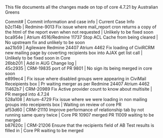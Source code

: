 This file documents all the changes made on top of core 4.7.21 by Australian Greens  
  
Commit# | Commit information and case info | Current Case Info  
b2c114b | Redmine-9013 Fix issue where mail_report cron returns a copy of the html of the report even when not requested | Unlikely to be fixed soon  
bca954e | Atrium 4516/Redmine 11737 Stop ACL Cache from being cleared | No upstream fix and unlikely to be soon  
aa21b59 | Agileware Redmine 24407 Atrium 4462 Fix loading of CiviRCRM new mailing page by coverting recipients box into AJAX get list call | Unlikely to be fixed soon in Core  
26bb201 | Add in AUG Change log |  
45c2935 | CRM-19835 port of PR 9801 | No sign its being merged in core soon  
e899ec4 | Fix issue where disabled groups were appearing in CiviMail Receipients box | Pr waiting merger as per Redmine 24407 Atrium 4462 
11462b7 | CRM-20989 Fix Active provider count to know about multisite |  PR merged into 4.7.24  
528a108 | Atrium-4729 Fix issue where we were loading in non mailing groups into receipients box | Waiting on review of core PR  
af53d60 | CRM-21110 Improve performance of relationship tab by not running same query twice | Core PR 10907 merged  PR 11009 waiting to be merged  
b87620c | CRM-21206 Ensure that the recipients field of AB Test results is filled in | Core PR waiting to be merged  
